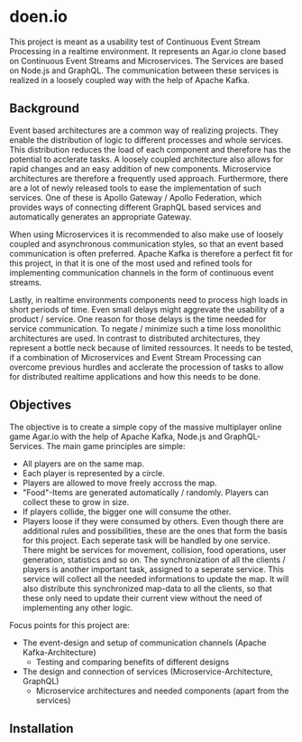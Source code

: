 # doen.io
This project is meant as a usability test of Continuous Event Stream Processing in a realtime environment. It represents an Agar.io clone based on Continuous Event Streams and Microservices. The Services are based on Node.js and GraphQL. The communication between these services is realized in a loosely coupled way with the help of Apache Kafka.

## Background
Event based architectures are a common way of realizing projects. They enable the distribution of logic to different processes and whole services. This distribution reduces the load of each component and therefore has the potential to acclerate tasks. A loosely coupled architecture also allows for rapid changes and an easy addition of new components. Microservice architectures are therefore a frequently used approach. Furthermore, there are a lot of newly released tools to ease the implementation of such services. One of these is Apollo Gateway / Apollo Federation, which provides ways of connecting different GraphQL based services and automatically generates an appropriate Gateway.

When using Microservices it is recommended to also make use of loosely coupled and asynchronous communication styles, so that an event based communication is often preferred. Apache Kafka is therefore a perfect fit for this project, in that it is one of the most used and refined tools for implementing communication channels in the form of continuous event streams.

Lastly, in realtime environments components need to process high loads in short periods of time. Even small delays might aggrevate the usability of a product / service. One reason for those delays is the time needed for service communication. To negate / minimize such a time loss monolithic architectures are used. In contrast to distributed architectures, they represent a bottle neck because of limited ressources. It needs to be tested, if a combination of Microservices and Event Stream Processing can overcome previous hurdles and acclerate the procession of tasks to allow for distributed realtime applications and how this needs to be done.

## Objectives
The objective is to create a simple copy of the massive multiplayer online game Agar.io with the help of Apache Kafka, Node.js and GraphQL-Services. The main game principles are simple:
* All players are on the same map.
* Each player is represented by a circle.
* Players are allowed to move freely accross the map.
* "Food"-Items are generated automatically / randomly. Players can collect these to grow in size.
* If players collide, the bigger one will consume the other.
* Players loose if they were consumed by others.
Even though there are additional rules and possibilities, these are the ones that form the basis for this project. Each seperate task will be handled by one service. There might be services for movement, collision, food operations, user generation, statistics and so on. The synchronization of all the clients / players is another important task, assigned to a seperate service. This service will collect all the needed informations to update the map. It will also distribute this synchronized map-data to all the clients, so that these only need to update their current view without the need of implementing any other logic.

Focus points for this project are:
* The event-design and setup of communication channels (Apache Kafka-Architecture)
  * Testing and comparing benefits of different designs
* The design and connection of services (Microservice-Architecture, GraphQL)
  * Microservice architectures and needed components (apart from the services)

## Installation
